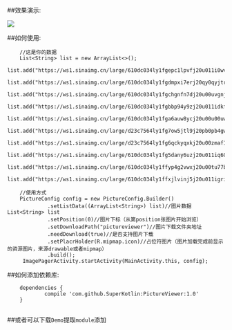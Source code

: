 ##效果演示:

![](/art/PictureViewer.gif)

##如何使用:

		//这是你的数据
        List<String> list = new ArrayList<>();
        list.add("https://ws1.sinaimg.cn/large/610dc034ly1fgepc1lpvfj20u011i0wv.jpg");
        list.add("https://ws1.sinaimg.cn/large/610dc034ly1fgdmpxi7erj20qy0qyjtr.jpg");
        list.add("https://ws1.sinaimg.cn/large/610dc034ly1fgchgnfn7dj20u00uvgnj.jpg");
        list.add("https://ws1.sinaimg.cn/large/610dc034ly1fgbbp94y9zj20u011idkf.jpg");
        list.add("https://ws1.sinaimg.cn/large/610dc034ly1fga6auw8ycj20u00u00uw.jpg");
        list.add("https://ws1.sinaimg.cn/large/d23c7564ly1fg7ow5jtl9j20pb0pb4gw.jpg");
        list.add("https://ws1.sinaimg.cn/large/d23c7564ly1fg6qckyqxkj20u00zmaf1.jpg");
        list.add("https://ws1.sinaimg.cn/large/610dc034ly1fg5dany6uzj20u011iq60.jpg");
        list.add("https://ws1.sinaimg.cn/large/610dc034ly1ffyp4g2vwxj20u00tu77b.jpg");
        list.add("https://ws1.sinaimg.cn/large/610dc034ly1ffxjlvinj5j20u011igri.jpg");

		//使用方式
        PictureConfig config = new PictureConfig.Builder()
                 .setListData((ArrayList<String>) list)//图片数据List<String> list
                 .setPosition(0)//图片下标（从第position张图片开始浏览）
                 .setDownloadPath("pictureviewer")//图片下载文件夹地址
                 .needDownload(true)//是否支持图片下载
                 .setPlacrHolder(R.mipmap.icon)//占位符图片（图片加载完成前显示的资源图片，来源drawable或者mipmap）
                 .build();
         ImagePagerActivity.startActivity(MainActivity.this, config);


##如何添加依赖库:

```
	dependencies {
	        compile 'com.github.SuperKotlin:PictureViewer:1.0'
	}
	
```
##或者可以下载`Demo`提取`module`添加

